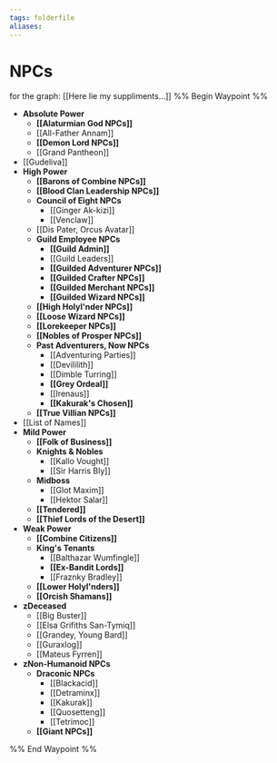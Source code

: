 ```yaml
---
tags: folderfile
aliases:
---
```



# NPCs
for the graph: [[Here lie my suppliments...]]
%% Begin Waypoint %%
- **Absolute Power**
	- **[[Alaturmian God NPCs]]**
	- [[All-Father Annam]]
	- **[[Demon Lord NPCs]]**
	- [[Grand Pantheon]]
- [[Gudeliva]]
- **High Power**
	- **[[Barons of Combine NPCs]]**
	- **[[Blood Clan Leadership NPCs]]**
	- **Council of Eight NPCs**
		- [[Ginger Ak-kizi]]
		- [[Venclaw]]
	- [[Dis Pater, Orcus Avatar]]
	- **Guild Employee NPCs**
		- **[[Guild Admin]]**
		- [[Guild Leaders]]
		- **[[Guilded Adventurer NPCs]]**
		- **[[Guilded Crafter NPCs]]**
		- **[[Guilded Merchant NPCs]]**
		- **[[Guilded Wizard NPCs]]**
	- **[[High Holyl'nder NPCs]]**
	- **[[Loose Wizard NPCs]]**
	- **[[Lorekeeper NPCs]]**
	- **[[Nobles of Prosper NPCs]]**
	- **Past Adventurers, Now NPCs**
		- [[Adventuring Parties]]
		- [[Devililith]]
		- [[Dimble Turring]]
		- **[[Grey Ordeal]]**
		- [[Irenaus]]
		- **[[Kakurak's Chosen]]**
	- **[[True Villian NPCs]]**
- [[List of Names]]
- **Mild Power**
	- **[[Folk of Business]]**
	- **Knights & Nobles**
		- [[Kallo Vought]]
		- [[Sir Harris Bly]]
	- **Midboss**
		- [[Glot Maxim]]
		- [[Hektor Salar]]
	- **[[Tendered]]**
	- **[[Thief Lords of the Desert]]**
- **Weak Power**
	- **[[Combine Citizens]]**
	- **King's Tenants**
		- [[Balthazar Wumfingle]]
		- **[[Ex-Bandit Lords]]**
		- [[Fraznky Bradley]]
	- **[[Lower Holyl'nders]]**
	- **[[Orcish Shamans]]**
- **zDeceased**
	- [[Big Buster]]
	- [[Elsa Grifiths San-Tymiq]]
	- [[Grandey, Young Bard]]
	- [[Guraxlog]]
	- [[Mateus Fyrren]]
- **zNon-Humanoid NPCs**
	- **Draconic NPCs**
		- [[Blackacid]]
		- [[Detraminx]]
		- [[Kakurak]]
		- [[Quosetteng]]
		- [[Tetrimoc]]
	- **[[Giant NPCs]]**

%% End Waypoint %%
